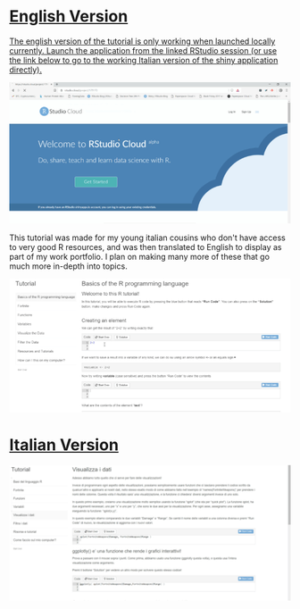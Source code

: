 
# [English Version](https://rstudio.cloud/project/179170)

[The english version of the tutorial is only working when launched locally currently. Launch the application from the linked RStudio session (or use the link below to go to the working Italian version of the shiny application directly).](https://rstudio.cloud/project/179170)

![](R-Studio.gif)

This tutorial was made for my young italian cousins who don't have access to very good R resources, and was then translated to English to display as part of my work portfolio. I plan on making many more of these that go much more in-depth into topics.

![](R-Tutorial_ENG.gif)

# [Italian Version](https://predictcrypto.shinyapps.io/Tutorial/)

![](IT_R-Tutorial.gif)

